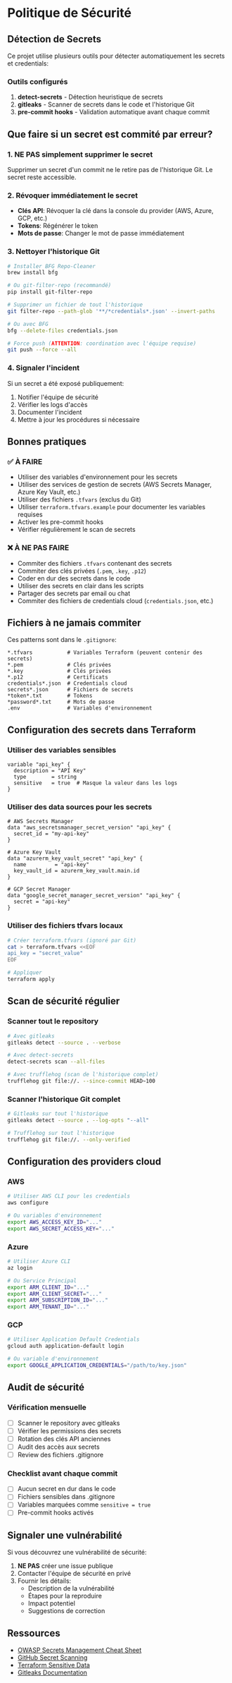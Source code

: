 # Politique de Sécurité

## Détection de Secrets

Ce projet utilise plusieurs outils pour détecter automatiquement les secrets et credentials:

### Outils configurés

1. **detect-secrets** - Détection heuristique de secrets
2. **gitleaks** - Scanner de secrets dans le code et l'historique Git
3. **pre-commit hooks** - Validation automatique avant chaque commit

## Que faire si un secret est commité par erreur?

### 1. NE PAS simplement supprimer le secret

Supprimer un secret d'un commit ne le retire pas de l'historique Git. Le secret reste accessible.

### 2. Révoquer immédiatement le secret

- **Clés API**: Révoquer la clé dans la console du provider (AWS, Azure, GCP, etc.)
- **Tokens**: Régénérer le token
- **Mots de passe**: Changer le mot de passe immédiatement

### 3. Nettoyer l'historique Git

```bash
# Installer BFG Repo-Cleaner
brew install bfg

# Ou git-filter-repo (recommandé)
pip install git-filter-repo

# Supprimer un fichier de tout l'historique
git filter-repo --path-glob '**/*credentials*.json' --invert-paths

# Ou avec BFG
bfg --delete-files credentials.json

# Force push (ATTENTION: coordination avec l'équipe requise)
git push --force --all
```

### 4. Signaler l'incident

Si un secret a été exposé publiquement:
1. Notifier l'équipe de sécurité
2. Vérifier les logs d'accès
3. Documenter l'incident
4. Mettre à jour les procédures si nécessaire

## Bonnes pratiques

### ✅ À FAIRE

- Utiliser des variables d'environnement pour les secrets
- Utiliser des services de gestion de secrets (AWS Secrets Manager, Azure Key Vault, etc.)
- Utiliser des fichiers `.tfvars` (exclus du Git)
- Utiliser `terraform.tfvars.example` pour documenter les variables requises
- Activer les pre-commit hooks
- Vérifier régulièrement le scan de secrets

### ❌ À NE PAS FAIRE

- Commiter des fichiers `.tfvars` contenant des secrets
- Commiter des clés privées (`.pem`, `.key`, `.p12`)
- Coder en dur des secrets dans le code
- Utiliser des secrets en clair dans les scripts
- Partager des secrets par email ou chat
- Commiter des fichiers de credentials cloud (`credentials.json`, etc.)

## Fichiers à ne jamais commiter

Ces patterns sont dans le `.gitignore`:

```
*.tfvars           # Variables Terraform (peuvent contenir des secrets)
*.pem              # Clés privées
*.key              # Clés privées
*.p12              # Certificats
credentials*.json  # Credentials cloud
secrets*.json      # Fichiers de secrets
*token*.txt        # Tokens
*password*.txt     # Mots de passe
.env               # Variables d'environnement
```

## Configuration des secrets dans Terraform

### Utiliser des variables sensibles

```hcl
variable "api_key" {
  description = "API Key"
  type        = string
  sensitive   = true  # Masque la valeur dans les logs
}
```

### Utiliser des data sources pour les secrets

```hcl
# AWS Secrets Manager
data "aws_secretsmanager_secret_version" "api_key" {
  secret_id = "my-api-key"
}

# Azure Key Vault
data "azurerm_key_vault_secret" "api_key" {
  name         = "api-key"
  key_vault_id = azurerm_key_vault.main.id
}

# GCP Secret Manager
data "google_secret_manager_secret_version" "api_key" {
  secret = "api-key"
}
```

### Utiliser des fichiers tfvars locaux

```bash
# Créer terraform.tfvars (ignoré par Git)
cat > terraform.tfvars <<EOF
api_key = "secret_value"
EOF

# Appliquer
terraform apply
```

## Scan de sécurité régulier

### Scanner tout le repository

```bash
# Avec gitleaks
gitleaks detect --source . --verbose

# Avec detect-secrets
detect-secrets scan --all-files

# Avec trufflehog (scan de l'historique complet)
trufflehog git file://. --since-commit HEAD~100
```

### Scanner l'historique Git complet

```bash
# Gitleaks sur tout l'historique
gitleaks detect --source . --log-opts "--all"

# Trufflehog sur tout l'historique
trufflehog git file://. --only-verified
```

## Configuration des providers cloud

### AWS

```bash
# Utiliser AWS CLI pour les credentials
aws configure

# Ou variables d'environnement
export AWS_ACCESS_KEY_ID="..."
export AWS_SECRET_ACCESS_KEY="..."
```

### Azure

```bash
# Utiliser Azure CLI
az login

# Ou Service Principal
export ARM_CLIENT_ID="..."
export ARM_CLIENT_SECRET="..."
export ARM_SUBSCRIPTION_ID="..."
export ARM_TENANT_ID="..."
```

### GCP

```bash
# Utiliser Application Default Credentials
gcloud auth application-default login

# Ou variable d'environnement
export GOOGLE_APPLICATION_CREDENTIALS="/path/to/key.json"
```

## Audit de sécurité

### Vérification mensuelle

- [ ] Scanner le repository avec gitleaks
- [ ] Vérifier les permissions des secrets
- [ ] Rotation des clés API anciennes
- [ ] Audit des accès aux secrets
- [ ] Review des fichiers .gitignore

### Checklist avant chaque commit

- [ ] Aucun secret en dur dans le code
- [ ] Fichiers sensibles dans .gitignore
- [ ] Variables marquées comme `sensitive = true`
- [ ] Pre-commit hooks activés

## Signaler une vulnérabilité

Si vous découvrez une vulnérabilité de sécurité:

1. **NE PAS** créer une issue publique
2. Contacter l'équipe de sécurité en privé
3. Fournir les détails:
   - Description de la vulnérabilité
   - Étapes pour la reproduire
   - Impact potentiel
   - Suggestions de correction

## Ressources

- [OWASP Secrets Management Cheat Sheet](https://cheatsheetseries.owasp.org/cheatsheets/Secrets_Management_CheatSheet.html)
- [GitHub Secret Scanning](https://docs.github.com/en/code-security/secret-scanning)
- [Terraform Sensitive Data](https://developer.hashicorp.com/terraform/language/values/variables#sensitive)
- [Gitleaks Documentation](https://github.com/gitleaks/gitleaks)
